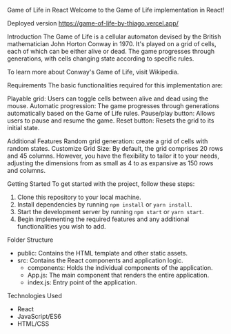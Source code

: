 [//]: # (FILEPATH: /Users/thiagommoura/Developer/projects-pro/game-of-life/README.md)
Game of Life in React
Welcome to the Game of Life implementation in React! 

Deployed version https://game-of-life-by-thiago.vercel.app/

Introduction
The Game of Life is a cellular automaton devised by the British mathematician John Horton Conway in 1970. It's played on a grid of cells, each of which can be either alive or dead. The game progresses through generations, with cells changing state according to specific rules.

To learn more about Conway's Game of Life, visit Wikipedia.

Requirements
The basic functionalities required for this implementation are:

Playable grid: Users can toggle cells between alive and dead using the mouse.
Automatic progression: The game progresses through generations automatically based on the Game of Life rules.
Pause/play button: Allows users to pause and resume the game.
Reset button: Resets the grid to its initial state.

Additional Features
Random grid generation: create a grid of cells with random states.
Customize Grid Size: By default, the grid comprises 20 rows and 45 columns. However, you have the flexibility to tailor it to your needs, adjusting the dimensions from as small as 4 to as expansive as 150 rows and columns.

Getting Started
To get started with the project, follow these steps:

1. Clone this repository to your local machine.
2. Install dependencies by running `npm install` or `yarn install`.
3. Start the development server by running `npm start` or `yarn start`.
4. Begin implementing the required features and any additional functionalities you wish to add.

Folder Structure
- public: Contains the HTML template and other static assets.
- src: Contains the React components and application logic.
    - components: Holds the individual components of the application.
    - App.js: The main component that renders the entire application.
    - index.js: Entry point of the application.

Technologies Used
- React
- JavaScript/ES6
- HTML/CSS
